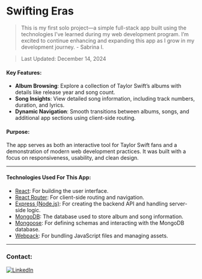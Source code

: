 # Swifting Eras

> This is my first solo project—a simple full-stack app built using the technologies I’ve learned during my web development program. I’m excited to continue enhancing and expanding this app as I grow in my development journey. - Sabrina I.

> Last Updated: December 14, 2024


#### Key Features:

- **Album Browsing**: Explore a collection of Taylor Swift’s albums with details like release year and song count.
- **Song Insights**: View detailed song information, including track numbers, duration, and lyrics.
- **Dynamic Navigation**: Smooth transitions between albums, songs, and additional app sections using client-side routing.

#### Purpose:

The app serves as both an interactive tool for Taylor Swift fans and a demonstration of modern web development practices. It was built with a focus on responsiveness, usability, and clean design.

---

#### Technologies Used For This App:

- [React](https://react.dev/): For building the user interface.
- [React Router](https://reactrouter.com/): For client-side routing and navigation.
- [Express (Node.js)](https://expressjs.com/): For creating the backend API and handling server-side logic.
- [MongoDB](https://www.mongodb.com/): The database used to store album and song information.
- [Mongoose](https://mongoosejs.com/): For defining schemas and interacting with the MongoDB database.
- [Webpack](https://webpack.js.org/): For bundling JavaScript files and managing assets.

---

### Contact: <div><a href="https://www.linkedin.com/in/sabrinapira/" target="_blank">
<img src="https://img.shields.io/badge/LinkedIn-0077B5?style=for-the-badge&logo=linkedin&logoColor=white" alt="LinkedIn"/>
</a></div>
